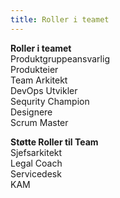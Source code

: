 ```yaml
---
title: Roller i teamet
---
```


**Roller i teamet**  
Produktgruppeansvarlig   
Produkteier    
Team Arkitekt  
DevOps Utvikler  
Sequrity Champion  
Designere  
Scrum Master  

**Støtte Roller til Team**  
Sjefsarkitekt  
Legal Coach  
Servicedesk  
KAM  
